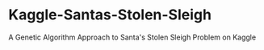 # Kaggle-Santas-Stolen-Sleigh
A Genetic Algorithm Approach to Santa's Stolen Sleigh Problem on Kaggle
